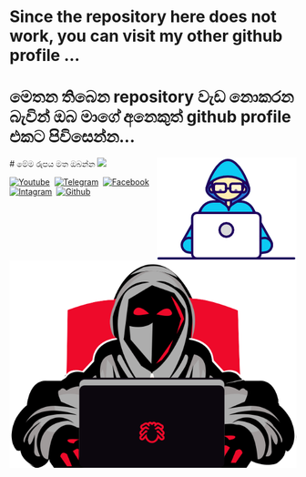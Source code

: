 # Since the repository here does not work, you can visit my other github profile ...
# මෙතන තිබෙන repository  වැඩ නොකරන බැවින් ඔබ මාගේ අනෙකුත් github profile එකට පිවිසෙන්න...
<img align="right" src="https://github.com/RazorKenway/RazorKenway/raw/main/Developer.gif" style="max-width:100%;">
# මේම රුපය මත ඔබන්න  
<a href="https://github.com/youtubeslgeekshow"><img src="https://telegra.ph/file/8fb895239183bf8a0c75a.jpg"></a>


[![Youtube](https://img.shields.io/badge/YouTube%20Channel-ff0000?style=flat&labelColor=224242&logoColor=white&for-the-badge&logo=youtube)](https://www.youtube.com/channel/UCvYfJcTr8RY72dIapzMqFQA?sub_confirmation=1)&nbsp;
[![Telegram](https://img.shields.io/badge/slbotzone%20Team-003245?style=flat&labelColor=224242&logoColor=white&for-the-badge&logo=telegram)](https://t.me/slbotzone)&nbsp;
[![Facebook](https://img.shields.io/badge/Follow%20me%20on%20Facebook-2533cf?style=flat&labelColor=224242&logoColor=white&for-the-badge&logo=facebook)](https://www.facebook.com/SL-Geek-Show-yt-103654258471929/)&nbsp;
[![Intagram](https://img.shields.io/badge/Follow%20me%20on%20Instagram-4d267a?style=style=flat&labelColor=224242&logoColor=white&for-the-badge&logo=instagram)](https://www.instagram.com/sl_geek_show/)&nbsp;
[![Github](https://img.shields.io/badge/Github-000000?style=style=flat&labelColor=224242&logoColor=white&for-the-badge&logo=github)](https://github.com/youtubeslgeekshow) 

<img src="https://github.com/rixon-cochi/rixon-cochi/raw/main/IMG/Hack-This-SIte-Basic-9-ngr-5QXatUvRfM.gif" style="max-width:100%;">





